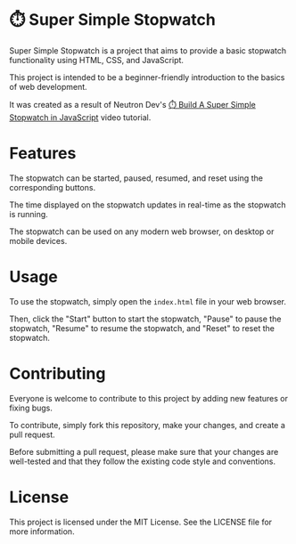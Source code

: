 # ⏱️ Super Simple Stopwatch

Super Simple Stopwatch is a project that aims to provide a basic stopwatch functionality using HTML, CSS, and JavaScript. 

This project is intended to be a beginner-friendly introduction to the basics of web development.

It was created as a result of Neutron Dev's [⏱️ Build A Super Simple Stopwatch in JavaScript](https://neutrondev.com/build-stopwatch-javascript/) video tutorial.

# Features
The stopwatch can be started, paused, resumed, and reset using the corresponding buttons.

The time displayed on the stopwatch updates in real-time as the stopwatch is running.

The stopwatch can be used on any modern web browser, on desktop or mobile devices.

# Usage
To use the stopwatch, simply open the `index.html` file in your web browser. 

Then, click the "Start" button to start the stopwatch, "Pause" to pause the stopwatch, "Resume" to resume the stopwatch, and "Reset" to reset the stopwatch.

# Contributing

Everyone is welcome to contribute to this project by adding new features or fixing bugs. 

To contribute, simply fork this repository, make your changes, and create a pull request.

Before submitting a pull request, please make sure that your changes are well-tested and that they follow the existing code style and conventions.

# License
This project is licensed under the MIT License. See the LICENSE file for more information.
